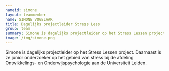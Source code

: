 ```yaml
---
nameid: simone
layout: teammember
name: SIMONE VOGELAAR
title: Dagelijks projectleider Stress Less
group: team
summary: Simone is dagelijks projectleider op het Stress Lessen project. Daarnaast is ze junior onderzoeker op het gebied van stress bij de afdeling Ontwikkelings- en Onderwijspsychologie aan de Universiteit Leiden.
image: /img/simone.png
---
```


Simone is dagelijks projectleider op het Stress Lessen project. Daarnaast is ze junior onderzoeker op het gebied van stress bij de afdeling Ontwikkelings- en Onderwijspsychologie aan de Universiteit Leiden.
